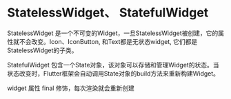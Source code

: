 # StatelessWidget、 StatefulWidget 

StatelessWidget 是一个不可变的Widget，一旦StatelessWidget被创建，它的属性就不会改变。Icon、IconButton, 和Text都是无状态widget, 它们都是 StatelessWidget的子类。

StatefulWidget 包含一个State对象，该对象可以存储和管理Widget的状态。当状态改变时，Flutter框架会自动调用State对象的build方法来重新构建Widget。

widget 属性 final 修饰，每次渲染就会重新创建